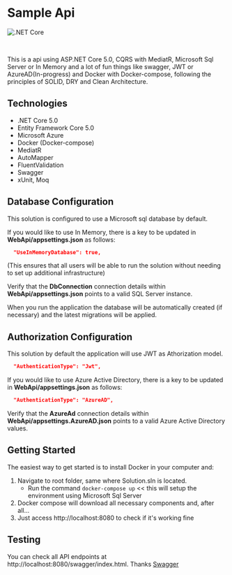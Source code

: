 # Sample Api
![.NET Core](https://github.com/lagoo/PayerPayeeSys/workflows/.NET%20Core/badge.svg)

<br/>

This is a api using ASP.NET Core 5.0, CQRS with MediatR, Microsoft Sql Server or In Memory and a lot of fun things like swagger, JWT or AzureAD(In-progress) and Docker with Docker-compose, following the principles of SOLID, DRY and Clean Architecture. 


## Technologies
* .NET Core 5.0
* Entity Framework Core 5.0
* Microsoft Azure
* Docker (Docker-compose)
* MediatR
* AutoMapper
* FluentValidation
* Swagger
* xUnit, Moq

## Database Configuration
This solution is configured to use a Microsoft sql database by default. 

If you would like to use In Memory, there is a key to be updated in **WebApi/appsettings.json** as follows:

```json
  "UseInMemoryDatabase": true,
```
(This ensures that all users will be able to run the solution without needing to set up additional infrastructure)

Verify that the **DbConnection** connection details within **WebApi/appsettings.json** points to a valid SQL Server instance. 

When you run the application the database will be automatically created (if necessary) and the latest migrations will be applied.


## Authorization Configuration
This solution by default the application will use JWT as Athorization model.

```json
  "AuthenticationType": "Jwt",
```

If you would like to use Azure Active Directory, there is a key to be updated in **WebApi/appsettings.json** as follows:

```json
  "AuthenticationType": "AzureAD",
```

Verify that the **AzureAd** connection details within **WebApi/appsettings.AzureAD.json** points to a valid Azure Active Directory values. 

## Getting Started
The easiest way to get started is to install Docker in your computer and:

1. Navigate to root folder, same where Solution.sln is located.
   - Run the command `docker-compose up` << this will setup the environment using Microsoft Sql Server   
2. Docker compose will download all necessary components and, after all...
3. Just access http://localhost:8080 to check if it's working fine

## Testing
You can check all API endpoints at http://localhost:8080/swagger/index.html. Thanks [Swagger](https://github.com/swagger-api)